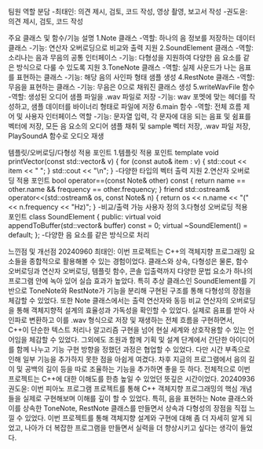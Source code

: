 팀원 역할 분담
-최태인: 의견 제시, 검토, 코드 작성, 영상 촬영, 보고서 작성
-권도윤: 의견 제시, 검토, 코드 작성

주요 클래스 및 함수/기능 설명
1.Note 클래스
-역할: 하나의 음 정보를 저장하는 데이터 클래스
-기능: 연산자 오버로딩으로 비교와 출력 지원
2.SoundElement 클래스
-역할: 소리나는 음과 무음의 공통 인터페이스
-기능: 다형성을 지원하여 다양한 음 요소를 같은 방식으로 다룰 수 있도록 지원
3.ToneNote 클래스
-역할: 실제 사운드가 나는 음표를 표현하는 클래스
-기능: 해당 음의 사인파 형태 샘플 생성
4.RestNote 클래스
-역할: 무음을 표현하는 클래스
-기능: 무음은 0으로 채워진 클래스 생성
5.writeWavFile 함수
-역할: 생성된 오디어 샘플 파일을 .wav 파일로 저장
-기능: wav 포멧에 맞는 헤더를 작성하고, 샘플 데이터를 바이너리 형태로 파일에 저장
6.main 함수
-역할: 전체 흐름 제어 및 사용자 인터페이스 역할
-기능: 문자열 입력, 각 문자에 대응 되는 음표 및 쉼표를 벡터에 저장, 모든 음 요소의 오디어 샘플 채취 및 sample 벡터 저장, .wav 파일 저장, PlaySoundA 함수로 오디오 재생

템플릿/오버로딩/다형성 적용 포인트
1.템플릿 적용 포인트
template<typename T>
void printVector(const std::vector<T>& v) {
    for (const auto& item : v) {
        std::cout << item << " ";
    }
    std::cout << "\n";
}
-다양한 타입의 벡터 출력 지원
2.연산자 오버로딩 적용 포인트
bool operator==(const Note& other) const {
    return name == other.name && frequency == other.frequency;
}
friend std::ostream& operator<<(std::ostream& os, const Note& n) {
    return os << n.name << "(" << n.frequency << "Hz)";
}
-비교/출력 가능 사용자 정의
3.다형성 오버로딩 적용 포인트
class SoundElement {
public:
    virtual void appendToBuffer(std::vector<short>& buffer) const = 0;
    virtual ~SoundElement() = default;
};
-다양한 음 요소를 같은 방식으로 처리

느낀점 및 개선점
20240960 최태인: 이번 프로젝트는 C++의 객체지향 프로그래밍 요소들을 종합적으로 활용해볼 수 있는 경험이었다. 클래스와 상속, 다형성은 물론, 함수 오버로딩과 연산자 오버로딩, 템플릿 함수, 콘솔 입출력까지 다양한 문법 요소가 하나의 프로그램 안에 녹아 있어 실습 효과가 높았다. 특히 추상 클래스인 SoundElement를 기반으로 ToneNote와 RestNote가 기능을 분리해 구현된 구조를 통해 다형성의 장점을 체감할 수 있었다. 또한 Note 클래스에서는 출력 연산자와 동등 비교 연산자의 오버로딩을 통해 객체지향적 설계의 효율성과 가독성을 확인할 수 있었다. 실제로 음표를 받아 사인파로 변환하고 이를 .wav 형식으로 저장 및 재생하는 전체 흐름을 구현하면서, C++이 단순한 텍스트 처리나 알고리즘 구현을 넘어 현실 세계와 상호작용할 수 있는 언어임을 체감할 수 있었다. 그외에도 조원과 함께 기획 및 설계 단계에서 간단한 아이디어를 함께 나누고 기능 구현 방향을 정했던 과정은 협업할 수 있었다. 다만 시간 부족으로 인해 일부 기능을 추가하지 못한 점을 아쉽게 여겼다. 차후 지금의 프로그램에서 음의 길이 및 공백의 길이 등을 따로 조율하는 기능을 추가하면 좋을 듯 하다. 전체적으로 이번 프로젝트는 C++에 대한 이해도를 한층 높일 수 있었던 뜻깊은 시간이었다.
20240936 권도윤: 이번 피아노 프로그램 프로젝트를 통해 C++ 객체지향 프로그래밍의 핵심 개념들을 실제로 구현해보며 이해를 깊이 할 수 있었다. 특히, 음을 표현하는 Note 클래스와 이를 상속한 ToneNote, RestNote 클래스를 만들면서 상속과 다형성의 장점을 직접 느낄 수 있었다. 이번 프로젝트를 통해 객체지향 설계와 구현에 대해 좀 더 자세히 알게 되었고, 나아가 더 복잡한 프로그램을 만들면서 실력을 더 향상시키고 싶다는 생각이 들었다.




